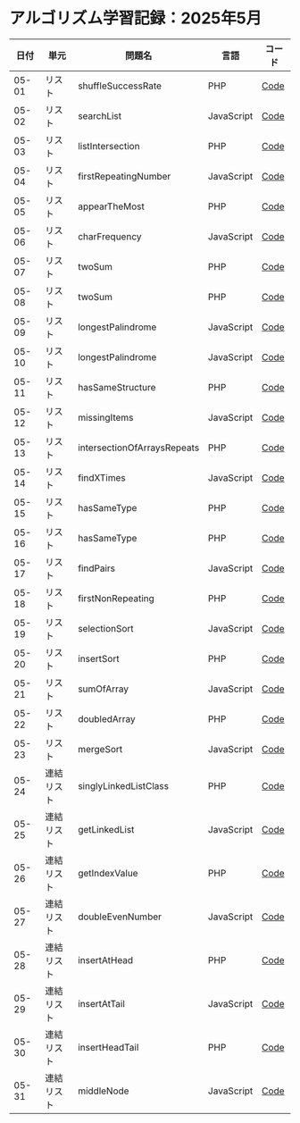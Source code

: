 # アルゴリズム学習記録：2025年5月

| 日付 | 単元 | 問題名 | 言語 | コード |
| - | - | - | - | - |
| 05-01 | リスト | shuffleSuccessRate | PHP | [Code](../List/shuffleSuccessRate/php/solution.php)|
| 05-02 | リスト | searchList | JavaScript | [Code](../List/searchList/js/solution.js)|
| 05-03 | リスト | listIntersection | PHP | [Code](../List/listIntersection/php/solution.php)|
| 05-04 | リスト | firstRepeatingNumber | JavaScript | [Code](../List/firstRepeatingNumber/js/solution.js)|
| 05-05 | リスト | appearTheMost | PHP | [Code](../List/appearTheMost/php/solution.php)|
| 05-06 | リスト | charFrequency | JavaScript | [Code](../List/charFrequency/js/solution.js)|
| 05-07 | リスト | twoSum | PHP | [Code](../List/twoSum/php/solution.php)|
| 05-08 | リスト | twoSum | PHP | [Code](../List/twoSum/php/solution.php)|
| 05-09 | リスト | longestPalindrome | JavaScript | [Code](../List/longestPalindrome/js/solution.js)|
| 05-10 | リスト | longestPalindrome | JavaScript | [Code](../List/longestPalindrome/js/solution.js)|
| 05-11 | リスト | hasSameStructure | PHP | [Code](../List/hasSameStructure/php/solution.php)|
| 05-12 | リスト | missingItems | JavaScript | [Code](../List/missingItems/js/solution.js)|
| 05-13 | リスト | intersectionOfArraysRepeats | PHP | [Code](../List/intersectionOfArraysRepeats/php/solution.php)|
| 05-14 | リスト | findXTimes | JavaScript | [Code](../List/findXTimes/js/solution.js)|
| 05-15 | リスト | hasSameType | PHP | [Code](../List/hasSameType/php/solution.php)|
| 05-16 | リスト | hasSameType | PHP | [Code](../List/hasSameType/php/solution.php)|
| 05-17 | リスト | findPairs | JavaScript | [Code](../List/findPairs/js/solution.js)|
| 05-18 | リスト | firstNonRepeating | PHP | [Code](../List/firstNonRepeating/php/solution.php)|
| 05-19 | リスト | selectionSort | JavaScript | [Code](../List/selectionSort/js/solution.js)|
| 05-20 | リスト | insertSort | PHP | [Code](../List/insertSort/php/solution.php)|
| 05-21 | リスト | sumOfArray | JavaScript | [Code](../List/sumOfArray/js/solution.js)|
| 05-22 | リスト | doubledArray | PHP | [Code](../List/doubledArray/php/solution.php)|
| 05-23 | リスト | mergeSort | JavaScript | [Code](../List/mergeSort/js/solution.js)|
| 05-24 | 連結リスト | singlyLinkedListClass | PHP | [Code](../LinkedList/singlyLinkedListClass/php/SinglyLinkedList.php)|
| 05-25 | 連結リスト | getLinkedList | JavaScript | [Code](../LinkedList/getLinkedList/js/getLinkedList.js)|
| 05-26 | 連結リスト | getIndexValue | PHP | [Code](../LinkedList/getIndexValue/php/function.php)|
| 05-27 | 連結リスト | doubleEvenNumber | JavaScript | [Code](../LinkedList/doubleEvenNumber/js/function.js)|
| 05-28 | 連結リスト | insertAtHead | PHP | [Code](../LinkedList/insertAtHead/php/SinglyLinkedList.php)|
| 05-29 | 連結リスト | insertAtTail | JavaScript | [Code](../LinkedList/insertAtTail/js/SinglyLinkedList.js)|
| 05-30 | 連結リスト | insertHeadTail | PHP | [Code](../LinkedList/insertHeadTail/php/SinglyLinkedList.php)|
| 05-31 | 連結リスト | middleNode | JavaScript | [Code](../LinkedList/middleNode/js/MiddleNodeLinkedList.js)|